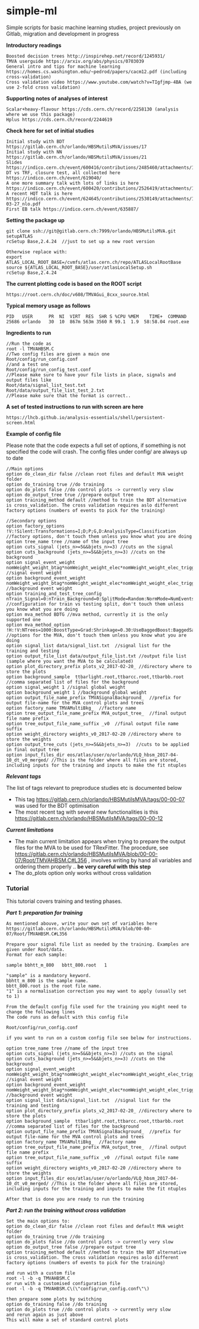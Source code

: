 # simple-ml
Simple scripts for basic machine learning studies, project previously on Gitlab, migration and development in progress  

**Introductory readings**
    
    Boosted decision trees http://inspirehep.net/record/1245931/
    TMVA userguide https://arxiv.org/abs/physics/0703039 
    General intro and tips for machine learning https://homes.cs.washington.edu/~pedrod/papers/cacm12.pdf (including cross-validation)
    Cross validation video https://www.youtube.com/watch?v=TIgfjmp-4BA (we use 2-fold cross validation)

**Supporting notes of analyses of interest**
    
    Scalar+heavy-flavour https://cds.cern.ch/record/2258130 (analysis where we use this package) 
    Hplus https://cds.cern.ch/record/2244619

**Check here for set of initial studies**
    
    Initial study with BDT https://gitlab.cern.ch/orlando/HBSMutilsMVA/issues/17
    Initial study with NN https://gitlab.cern.ch/orlando/HBSMutilsMVA/issues/21
    Slides https://indico.cern.ch/event/600416/contributions/2485460/attachments/1415829/2167690/short.pdf
    DT vs TRF, closure test, all collected here https://indico.cern.ch/event/619040/ 
    A one more summary talk with lots of links is here https://indico.cern.ch/event/600420/contributions/2526419/attachments/1432275/2200676/stalk.pdf 
    A recent HQT talk is here https://indico.cern.ch/event/624645/contributions/2530149/attachments/1434392/2205006/hqt_2017-03-27_nlo.pdf
    First EB talk https://indico.cern.ch/event/635887/ 
    
**Setting the package up**

    git clone ssh://git@gitlab.cern.ch:7999/orlando/HBSMutilsMVA.git
    setupATLAS
    rcSetup Base,2.4.24  //just to set up a new root version
    
    Otherwise replace with: 
    export ATLAS_LOCAL_ROOT_BASE=/cvmfs/atlas.cern.ch/repo/ATLASLocalRootBase
    source ${ATLAS_LOCAL_ROOT_BASE}/user/atlasLocalSetup.sh
    rcSetup Base,2.4.24
    
**The current plotting code is based on the ROOT script**

    https://root.cern.ch/doc/v608/TMVAGui_8cxx_source.html
    
**Typical memory usage as follows**

    PID   USER      PR  NI  VIRT  RES  SHR S %CPU %MEM    TIME+  COMMAND                                                                                                                                       
    25686 orlando   30  10  867m 563m 3560 R 99.1  1.9  58:58.04 root.exe        
 
**Ingredients to run**

    //Run the code as 
    root -l TMVAHBSM.C
    //Two config files are given a main one 
    Root/config/run_config.conf 
    //and a test one 
    Root/config/run_config_test.conf
    //Please make sure to have your file lists in place, signals and output files like 
    Root/data/signal_list_test.txt 
    Root/data/output_file_list_test_2.txt
    //Please make sure that the format is correct..  

**A set of tested instructions to run with screen are here** 

    https://lhcb.github.io/analysis-essentials/shell/persistent-screen.html 

**Example of config file**    
    
Please note that the code expects a full set of options, if something is not specified the code will crash. The config files under config/ are always up to date
    
    
    //Main options     
    option do_clean_dir false //clean root files and default MVA weight folder
    option do_training true //do training 
    option do_plots false //do control plots -> currently very slow
    option do_output_tree true //prepare output tree
    option training_method default //method to train the BDT alternative is cross_validation. The cross validation requires aslo different factory options (numbers of events to pick for the training)  
    
    //Secondary options
    option factory_options !V:!Silent:Transformations=I;D;P;G,D:AnalysisType=Classification //factory options, don't touch them unless you know what you are doing 
    option tree_name tree //name of the input tree
    option cuts_signal (jets_n>=5&&bjets_n>=3) //cuts on the signal
    option cuts_background (jets_n>=5&&bjets_n>=3) //cuts on the background 
    option signal_event_weight nomWeight_weight_btag*nomWeight_weight_elec*nomWeight_weight_elec_trigger*nomWeight_weight_jvt*nomWeight_weight_mc*nomWeight_weight_muon*nomWeight_weight_muon_trigger*nomWeight_weight_norm*nomWeight_weight_pu  //signal event weight
    option background_event_weight nomWeight_weight_btag*nomWeight_weight_elec*nomWeight_weight_elec_trigger*nomWeight_weight_jvt*nomWeight_weight_mc*nomWeight_weight_muon*nomWeight_weight_muon_trigger*nomWeight_weight_norm*nomWeight_weight_pu  //background event weight
    option training_and_test_tree_config nTrain_Signal=0:nTrain_Background=0:SplitMode=Random:NormMode=NumEvents:!V  //configuration for train vs testing split, don't touch them unless you know what you are doing 
    option mva_method BDTG //mva method, currently it is the only supported one
    option mva_method_option !H:!V:NTrees=1000:BoostType=Grad:Shrinkage=0.30:UseBaggedBoost:BaggedSampleFraction=0.6:SeparationType=GiniIndex:nCuts=20:MaxDepth=2  //options for the MVA, don't touch them unless you know what you are doing
    option signal_list data/signal_list.txt  //signal list for the training and testing 
    option output_file_list data/output_file_list.txt //output file list (sample where you want the MVA to be calculated)
    option plot_directory_prefix plots_v2_2017-02-20_ //directory where to store the plots
    option background_sample  ttbarlight.root,ttbarcc.root,ttbarbb.root //comma separated list of files for the background
    option signal_weight 1 //signal global weight
    option background_weight 1 //background global weight
    option output_file_name_prefix TMVASignalBackground_  //prefix for output file-name for the MVA control plots and trees
    option factory_name TMVAMultiBkg_  //factory name
    option tree_output_file_name_prefix MVA_output_tree_  //final output file name prefix
    option tree_output_file_name_suffix _v0  //final output file name suffix
    option weight_directory weights_v0_2017-02-20 //directory where to store the weights 
    option output_tree_cuts (jets_n>=5&&bjets_n>=3)  //cuts to be applied in final output tree
    option input_files_dir eos/atlas/user/o/orlando/VLQ_hbsm_2017-04-10_dt_v0_merged/ //This is the folder where all files are stored, including inputs for the training and inputs to make the fit ntuples 
    
***Relevant tags***

The list of tags relevant to preproduce studies etc is documented below 

* This tag https://gitlab.cern.ch/orlando/HBSMutilsMVA/tags/00-00-07 was used for the BDT optimisation
* The most recent tag with several new functionalities is this https://gitlab.cern.ch/orlando/HBSMutilsMVA/tags/00-00-12  

***Current limitations***

* The main current limitation appears when trying to prepare the output files for the MVA to be used for TRexFitter. The procedure, see https://gitlab.cern.ch/orlando/HBSMutilsMVA/blob/00-00-07/Root/TMVAHBSM.C#L356 , involves writing by hand all variables and ordering them properly .. **be very careful with this step**
* The do_plots option only works without cross validation

### Tutorial
This tutorial covers training and testing phases. 

***Part 1: preparation for training*** 

    As mentioned abouve, write your own set of variables here https://gitlab.cern.ch/orlando/HBSMutilsMVA/blob/00-00-07/Root/TMVAHBSM.C#L356 

    Prepare your signal file list as needed by the training. Examples are given under Root/data.  
    Format for each sample: 
    
    sample bbhtt_m_800   bbtt_800.root   1 
    
    "sample" is a mandatory keyword. 
    bbhtt_m_800 is the sample name.  
    bbtt_800.root is the root file name. 
    "1" is a normalisation correction you may want to apply (usually set to 1)
    
    From the default config file used for the training you might need to change the following lines
    The code runs as default with this config file 
    
    Root/config/run_config.conf
    
    if you want to run on a custom config file see below for instructions. 
    
    option tree_name tree //name of the input tree
    option cuts_signal (jets_n>=5&&bjets_n>=3) //cuts on the signal
    option cuts_background (jets_n>=5&&bjets_n>=3) //cuts on the background 
    option signal_event_weight nomWeight_weight_btag*nomWeight_weight_elec*nomWeight_weight_elec_trigger*nomWeight_weight_jvt*nomWeight_weight_mc*nomWeight_weight_muon*nomWeight_weight_muon_trigger*nomWeight_weight_norm*nomWeight_weight_pu  //signal event weight
    option background_event_weight nomWeight_weight_btag*nomWeight_weight_elec*nomWeight_weight_elec_trigger*nomWeight_weight_jvt*nomWeight_weight_mc*nomWeight_weight_muon*nomWeight_weight_muon_trigger*nomWeight_weight_norm*nomWeight_weight_pu  //background event weight
    option signal_list data/signal_list.txt  //signal list for the training and testing 
    option plot_directory_prefix plots_v2_2017-02-20_ //directory where to store the plots
    option background_sample  ttbarlight.root,ttbarcc.root,ttbarbb.root //comma separated list of files for the background
    option output_file_name_prefix TMVASignalBackground_  //prefix for output file-name for the MVA control plots and trees
    option factory_name TMVAMultiBkg_  //factory name
    option tree_output_file_name_prefix MVA_output_tree_  //final output file name prefix
    option tree_output_file_name_suffix _v0  //final output file name suffix
    option weight_directory weights_v0_2017-02-20 //directory where to store the weights 
    option input_files_dir eos/atlas/user/o/orlando/VLQ_hbsm_2017-04-10_dt_v0_merged/ //This is the folder where all files are stored, including inputs for the training and inputs to make the fit ntuples
    
    After that is done you are ready to run the training
    
***Part 2: run the training without cross validation***
    
    Set the main options to:
    option do_clean_dir false //clean root files and default MVA weight folder
    option do_training true //do training 
    option do_plots false //do control plots -> currently very slow
    option do_output_tree false //prepare output tree
    option training_method default //method to train the BDT alternative is cross_validation. The cross validation requires aslo different factory options (numbers of events to pick for the training)  
    
    and run with a custom file
    root -l -b -q TMVAHBSM.C
    or run with a customised configuration file
    root -l -b -q TMVAHBSM.C\(\"config/run_config.conf\"\)
    
    then prepare some plots by switching 
    option do_training false //do training 
    option do_plots true //do control plots -> currently very slow
    and rerun again as just above
    This will make a set of standard control plots  
